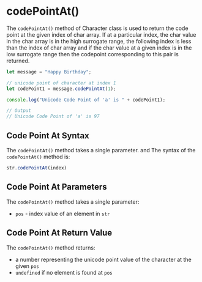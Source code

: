 # codePointAt()

The `codePointAt()` method of Character class is used to return the code point at the given index of char array. If at a particular index, the char value in the char array is in the high surrogate range, the following index is less than the index of char array and if the char value at a given index is in the low surrogate range then the codepoint corresponding to this pair is returned.

```jsx
let message = "Happy Birthday";

// unicode point of character at index 1
let codePoint1 = message.codePointAt(1);

console.log("Unicode Code Point of 'a' is " + codePoint1);

// Output
// Unicode Code Point of 'a' is 97
```

## Code Point At Syntax

The `codePointAt()` method takes a single parameter. and The syntax of the `codePointAt()` method is:

```jsx
str.codePointAt(index)
```

## Code Point At Parameters

The `codePointAt()` method takes a single parameter:

- `pos` - index value of an element in `str`

## Code Point At Return Value

The `codePointAt()` method returns:

- a number representing the unicode point value of the character at the given `pos`
- `undefined` if no element is found at `pos`